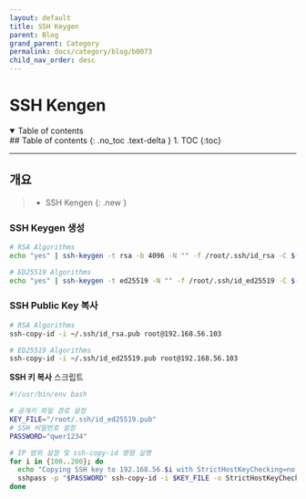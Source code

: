 ```yaml
---
layout: default
title: SSH Keygen
parent: Blog
grand_parent: Category
permalink: docs/category/blog/b0073
child_nav_order: desc
---
```


# SSH Kengen

<details open markdown="block">
  <summary>
    Table of contents
  </summary>
  ## Table of contents
  {: .no_toc .text-delta }
1. TOC
{:toc}
</details>

---

## 개요

> - SSH Kengen
{: .new }

### SSH Keygen 생성

```bash
# RSA Algorithms
echo "yes" | ssh-keygen -t rsa -b 4096 -N "" -f /root/.ssh/id_rsa -C $(hostname -s)
```

```bash
# ED25519 Algorithms
echo "yes" | ssh-keygen -t ed25519 -N "" -f /root/.ssh/id_ed25519 -C $(hostname -s)
```

### SSH Public Key 복사

```bash
# RSA Algorithms
ssh-copy-id -i ~/.ssh/id_rsa.pub root@192.168.56.103
```

```bash
# ED25519 Algorithms
ssh-copy-id -i ~/.ssh/id_ed25519.pub root@192.168.56.103
```

**SSH 키 복사** 스크립트

```bash
#!/usr/bin/env bash

# 공개키 파일 경로 설정
KEY_FILE="/root/.ssh/id_ed25519.pub"
# SSH 비밀번호 설정
PASSWORD="qwer1234"

# IP 범위 설정 및 ssh-copy-id 명령 실행
for i in {100..200}; do
  echo "Copying SSH key to 192.168.56.$i with StrictHostKeyChecking=no..."
  sshpass -p "$PASSWORD" ssh-copy-id -i $KEY_FILE -o StrictHostKeyChecking=no 192.168.56.$i
done
```
